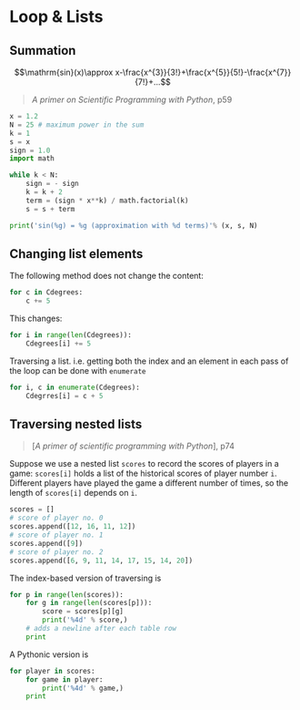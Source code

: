 
<!-- toc -->

# Loop & Lists

## Summation
$$\mathrm{sin}(x)\approx x-\frac{x^{3}}{3!}+\frac{x^{5}}{5!}-\frac{x^{7}}{7!}+...$$

> *A primer on Scientific Programming with Python*, p59

```python
x = 1.2
N = 25 # maximum power in the sum
k = 1
s = x
sign = 1.0
import math

while k < N:
    sign = - sign
    k = k + 2
    term = (sign * x**k) / math.factorial(k)
    s = s + term 

print('sin(%g) = %g (approximation with %d terms)'% (x, s, N)
```

## Changing list elements
The following method does not change the content:
```python
for c in Cdegrees:
	c += 5
```
This changes:
```python
for i in range(len(Cdegrees)):
	Cdegrees[i] += 5
```
Traversing a list. i.e. getting both the index and an element in each pass of the loop can be done with `enumerate`
```python
for i, c in enumerate(Cdegrees):
	Cdegrres[i] = c + 5
```

## Traversing nested lists
> [*A primer of scientific programming with Python*], p74

Suppose we use a nested list `scores` to record the scores of players in a game: `scores[i]` holds a list of the historical scores of player number `i`. Different players have played the game a different number of times, so the length of `scores[i]` depends on `i`.
```python
scores = []
# score of player no. 0
scores.append([12, 16, 11, 12])
# score of player no. 1
scores.append([9])
# score of player no. 2
scores.append([6, 9, 11, 14, 17, 15, 14, 20])
```

The index-based version of traversing is
```python
for p in range(len(scores)):
	for g in range(len(scores[p])):
		score = scores[p][g]
		print('%4d' % score,)
	# adds a newline after each table row
	print
```

A Pythonic version is

```python
for player in scores:
	for game in player:
		print('%4d' % game,)
	print
```

